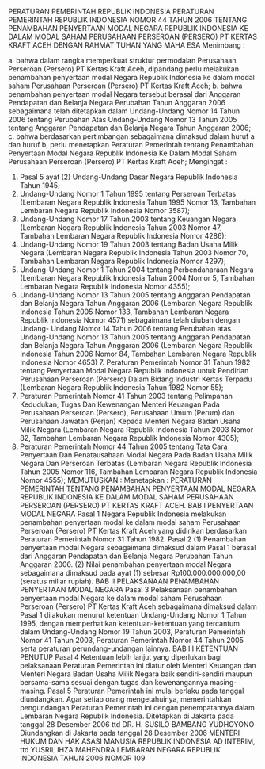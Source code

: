  PERATURAN PEMERINTAH REPUBLIK INDONESIA PERATURAN PEMERINTAH REPUBLIK INDONESIA NOMOR 44 TAHUN 2006 TENTANG PENAMBAHAN PENYERTAAN MODAL NEGARA REPUBLIK INDONESIA KE DALAM MODAL SAHAM PERUSAHAAN PERSEROAN (PERSERO) PT KERTAS KRAFT ACEH
DENGAN RAHMAT TUHAN YANG MAHA ESA
Menimbang :

a. bahwa dalam rangka memperkuat struktur permodalan Perusahaan Perseroan (Persero) PT Kertas Kraft Aceh, dipandang perlu melakukan penambahan penyertaan modal Negara Republik Indonesia ke dalam modal saham Perusahaan Perseroan (Persero) PT Kertas Kraft Aceh;
b. bahwa penambahan penyertaan modal Negara tersebut berasal dari Anggaran Pendapatan dan Belanja Negara Perubahan Tahun Anggaran 2006 sebagaimana telah ditetapkan dalam Undang-Undang Nomor 14 Tahun 2006 tentang Perubahan Atas Undang-Undang Nomor 13 Tahun 2005 tentang Anggaran Pendapatan dan Belanja Negara Tahun Anggaran 2006;
c. bahwa berdasarkan pertimbangan sebagaimana dimaksud dalam huruf a dan huruf b, perlu menetapkan Peraturan Pemerintah tentang Penambahan Penyertaan Modal Negara Republik Indonesia Ke Dalam Modal Saham Perusahaan Perseroan (Persero) PT Kertas Kraft Aceh;
Mengingat :

1. Pasal 5 ayat (2) Undang-Undang Dasar Negara Republik Indonesia Tahun 1945;
2. Undang-Undang Nomor 1 Tahun 1995 tentang Perseroan Terbatas (Lembaran Negara Republik Indonesia Tahun 1995 Nomor 13, Tambahan Lembaran Negara Republik Indonesia Nomor 3587);
3. Undang-Undang Nomor 17 Tahun 2003 tentang Keuangan Negara (Lembaran Negara Republik Indonesia Tahun 2003 Nomor 47, Tambahan Lembaran Negara Republik Indonesia Nomor 4286);
4. Undang-Undang Nomor 19 Tahun 2003 tentang Badan Usaha Milik Negara (Lembaran Negara Republik Indonesia Tahun 2003 Nomor 70, Tambahan Lembaran Negara Republik Indonesia Nomor 4297);
5. Undang-Undang Nomor 1 Tahun 2004 tentang Perbendaharaan Negara (Lembaran Negara Republik Indonesia Tahun 2004 Nomor 5, Tambahan Lembaran Negara Republik Indonesia Nomor 4355);
6. Undang-Undang Nomor 13 Tahun 2005 tentang Anggaran Pendapatan dan Belanja Negara Tahun Anggaran 2006 (Lembaran Negara Republik Indonesia Tahun 2005 Nomor 133, Tambahan Lembaran Negara Republik Indonesia Nomor 4571) sebagaimana telah diubah dengan Undang- Undang Nomor 14 Tahun 2006 tentang Perubahan atas Undang-Undang Nomor 13 Tahun 2005 tentang Anggaran Pendapatan dan Belanja Negara Tahun Anggaran 2006 (Lembaran Negara Republik Indonesia Tahun 2006 Nomor 84, Tambahan Lembaran Negara Republik Indonesia Nomor 4653) 7. Peraturan Pemerintah Nomor 31 Tahun 1982 tentang Penyertaan Modal Negara Republik Indonesia untuk Pendirian Perusahaan Perseroan (Persero) Dalam Bidang Industri Kertas Terpadu (Lembaran Negara Republik Indonesia Tahun 1982 Nomor 55);
8. Peraturan Pemerintah Nomor 41 Tahun 2003 tentang Pelimpahan Kedudukan, Tugas Dan Kewenangan Menteri Keuangan Pada Perusahaan Perseroan (Persero), Perusahaan Umum (Perum) dan Perusahaan Jawatan (Perjan) Kepada Menteri Negara Badan Usaha Milik Negara (Lembaran Negara Republik Indonesia Tahun 2003 Nomor 82, Tambahan Lembaran Negara Republik Indonesia Nomor 4305);
9. Peraturan Pemerintah Nomor 44 Tahun 2005 tentang Tata Cara Penyertaan Dan Penatausahaan Modal Negara Pada Badan Usaha Milik Negara Dan Perseroan Terbatas (Lembaran Negara Republik Indonesia Tahun 2005 Nomor 116, Tambahan Lembaran Negara Republik Indonesia Nomor 4555);
MEMUTUSKAN :
 Menetapkan : PERATURAN PEMERINTAH TENTANG PENAMBAHAN PENYERTAAN MODAL NEGARA REPUBLIK INDONESIA KE DALAM MODAL SAHAM PERUSAHAAN PERSEROAN (PERSERO) PT KERTAS KRAFT ACEH. BAB I PENYERTAAN MODAL NEGARA
Pasal 1
Negara Republik Indonesia melakukan penambahan penyertaan modal ke dalam modal saham Perusahaan Perseroan (Persero) PT Kertas Kraft Aceh yang didirikan berdasarkan Peraturan Pemerintah Nomor 31 Tahun 1982.
Pasal 2
(1) Penambahan penyertaan modal Negara sebagaimana dimaksud dalam Pasal 1 berasal dari Anggaran Pendapatan dan Belanja Negara Perubahan Tahun Anggaran 2006.
(2) Nilai penambahan penyertaan modal Negara sebagaimana dimaksud pada ayat (1) sebesar Rp100.000.000.000,00 (seratus miliar rupiah). BAB II PELAKSANAAN PENAMBAHAN PENYERTAAN MODAL NEGARA
Pasal 3
Pelaksanaan penambahan penyertaan modal Negara ke dalam modal saham Perusahaan Perseroan (Persero) PT Kertas Kraft Aceh sebagaimana dimaksud dalam Pasal 1 dilakukan menurut ketentuan Undang-Undang Nomor 1 Tahun 1995, dengan memperhatikan ketentuan-ketentuan yang tercantum dalam Undang-Undang Nomor 19 Tahun 2003, Peraturan Pemerintah Nomor 41 Tahun 2003, Peraturan Pemerintah Nomor 44 Tahun 2005 serta peraturan perundang-undangan lainnya. BAB III KETENTUAN PENUTUP
Pasal 4
Ketentuan lebih lanjut yang diperlukan bagi pelaksanaan Peraturan Pemerintah ini diatur oleh Menteri Keuangan dan Menteri Negara Badan Usaha Milik Negara baik sendiri-sendiri maupun bersama-sama sesuai dengan tugas dan kewenangannya masing-masing.
Pasal 5
Peraturan Pemerintah ini mulai berlaku pada tanggal diundangkan.
Agar setiap orang mengetahuinya, memerintahkan pengundangan Peraturan Pemerintah ini dengan penempatannya dalam Lembaran Negara Republik Indonesia. Ditetapkan di Jakarta pada tanggal 28 Desember 2006 ttd DR. H. SUSILO BAMBANG YUDHOYONO Diundangkan di Jakarta pada tanggal 28 Desember 2006 MENTERI HUKUM DAN HAK ASASI MANUSIA REPUBLIK INDONESIA AD INTERIM, ttd YUSRIL IHZA MAHENDRA LEMBARAN NEGARA REPUBLIK INDONESIA TAHUN 2006 NOMOR 109